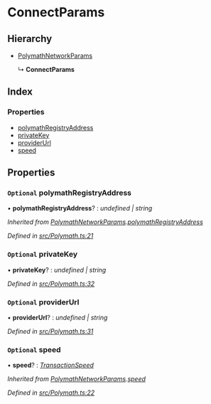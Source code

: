 # ConnectParams

## Hierarchy

* [PolymathNetworkParams](_polymath_.polymathnetworkparams.md)

  ↳ **ConnectParams**

## Index

### Properties

* [polymathRegistryAddress](_polymath_.connectparams.md#optional-polymathregistryaddress)
* [privateKey](_polymath_.connectparams.md#optional-privatekey)
* [providerUrl](_polymath_.connectparams.md#optional-providerurl)
* [speed](_polymath_.connectparams.md#optional-speed)

## Properties

### `Optional` polymathRegistryAddress

• **polymathRegistryAddress**? : _undefined \| string_

_Inherited from_ [_PolymathNetworkParams_](_polymath_.polymathnetworkparams.md)_._[_polymathRegistryAddress_](_polymath_.polymathnetworkparams.md#optional-polymathregistryaddress)

_Defined in_ [_src/Polymath.ts:21_](https://github.com/PolymathNetwork/polymath-sdk/blob/550676f/src/Polymath.ts#L21)

### `Optional` privateKey

• **privateKey**? : _undefined \| string_

_Defined in_ [_src/Polymath.ts:32_](https://github.com/PolymathNetwork/polymath-sdk/blob/550676f/src/Polymath.ts#L32)

### `Optional` providerUrl

• **providerUrl**? : _undefined \| string_

_Defined in_ [_src/Polymath.ts:31_](https://github.com/PolymathNetwork/polymath-sdk/blob/550676f/src/Polymath.ts#L31)

### `Optional` speed

• **speed**? : [_TransactionSpeed_](../enums/_types_index_.transactionspeed.md)

_Inherited from_ [_PolymathNetworkParams_](_polymath_.polymathnetworkparams.md)_._[_speed_](_polymath_.polymathnetworkparams.md#optional-speed)

_Defined in_ [_src/Polymath.ts:22_](https://github.com/PolymathNetwork/polymath-sdk/blob/550676f/src/Polymath.ts#L22)

